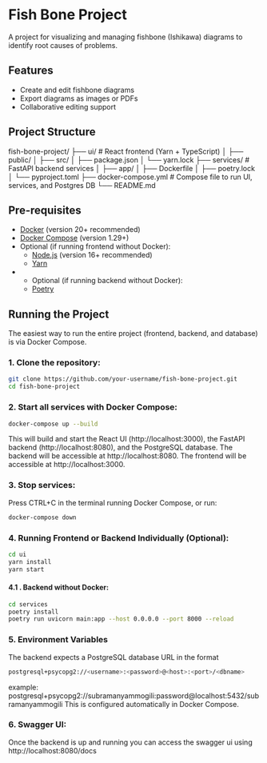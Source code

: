 # Fish Bone Project

A project for visualizing and managing fishbone (Ishikawa) diagrams to identify root causes of problems.

## Features

- Create and edit fishbone diagrams
- Export diagrams as images or PDFs
- Collaborative editing support

## Project Structure
fish-bone-project/
├── ui/ # React frontend (Yarn + TypeScript)
│ ├── public/
│ ├── src/
│ ├── package.json
│ └── yarn.lock
├── services/ # FastAPI backend services
│ ├── app/
│ ├── Dockerfile
│ ├── poetry.lock
│ └── pyproject.toml
├── docker-compose.yml # Compose file to run UI, services, and Postgres DB
└── README.md


## Pre-requisites

- [Docker](https://docs.docker.com/get-docker/) (version 20+ recommended)
- [Docker Compose](https://docs.docker.com/compose/install/) (version 1.29+)
- Optional (if running frontend without Docker):
  - [Node.js](https://nodejs.org/) (version 16+ recommended)
  - [Yarn](https://yarnpkg.com/)
- - Optional (if running backend without Docker):
  - [Poetry](https://python-poetry.org)

## Running the Project

The easiest way to run the entire project (frontend, backend, and database) is via Docker Compose.

### 1. Clone the repository:

```bash
git clone https://github.com/your-username/fish-bone-project.git
cd fish-bone-project
```

### 2. Start all services with Docker Compose:

```bash
docker-compose up --build
```
This will build and start the React UI (http://localhost:3000), the FastAPI backend (http://localhost:8080), and the PostgreSQL database.
The backend will be accessible at http://localhost:8080.
The frontend will be accessible at http://localhost:3000.

### 3. Stop services:
Press CTRL+C in the terminal running Docker Compose, or run:

```bash
docker-compose down
```


### 4. Running Frontend or Backend Individually (Optional):
```bash
cd ui
yarn install
yarn start
```

#### 4.1 . Backend without Docker:
```bash
cd services
poetry install
poetry run uvicorn main:app --host 0.0.0.0 --port 8000 --reload
```

### 5. Environment Variables
The backend expects a PostgreSQL database URL in the format

``` bash
postgresql+psycopg2://<username>:<password>@<host>:<port>/<dbname>
```
example: postgresql+psycopg2://subramanyammogili:password@localhost:5432/subramanyammogili
This is configured automatically in Docker Compose.


### 6. Swagger UI:
Once the backend is up and running you can access the swagger ui using
http://localhost:8080/docs